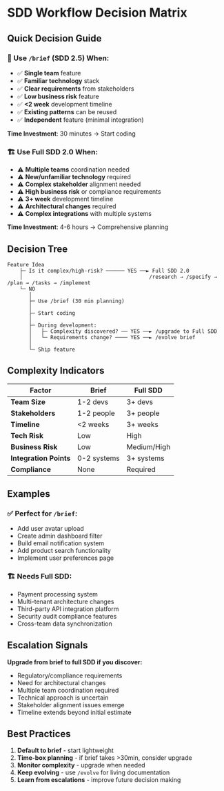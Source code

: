 # SDD Workflow Decision Matrix

## Quick Decision Guide

### 🚀 Use `/brief` (SDD 2.5) When:
- ✅ **Single team** feature
- ✅ **Familiar technology** stack
- ✅ **Clear requirements** from stakeholders
- ✅ **Low business risk** feature
- ✅ **<2 week** development timeline
- ✅ **Existing patterns** can be reused
- ✅ **Independent** feature (minimal integration)

**Time Investment**: 30 minutes → Start coding

### 🏗️ Use Full SDD 2.0 When:
- ⚠️ **Multiple teams** coordination needed
- ⚠️ **New/unfamiliar technology** required
- ⚠️ **Complex stakeholder** alignment needed
- ⚠️ **High business risk** or compliance requirements
- ⚠️ **3+ week** development timeline
- ⚠️ **Architectural changes** required
- ⚠️ **Complex integrations** with multiple systems

**Time Investment**: 4-6 hours → Comprehensive planning

## Decision Tree

```
Feature Idea
    ├─ Is it complex/high-risk? ────── YES ──► Full SDD 2.0
    │                                         /research → /specify → /plan → /tasks → /implement
    └─ NO
       │
       ├─ Use /brief (30 min planning)
       │
       ├─ Start coding
       │
       ├─ During development:
       │   ├─ Complexity discovered? ── YES ──► /upgrade to Full SDD
       │   └─ Requirements change? ──── YES ──► /evolve brief
       │
       └─ Ship feature
```

## Complexity Indicators

| Factor | Brief | Full SDD |
|--------|-------|----------|
| **Team Size** | 1-2 devs | 3+ devs |
| **Stakeholders** | 1-2 people | 3+ people |
| **Timeline** | <2 weeks | 3+ weeks |
| **Tech Risk** | Low | High |
| **Business Risk** | Low | Medium/High |
| **Integration Points** | 0-2 systems | 3+ systems |
| **Compliance** | None | Required |

## Examples

### ✅ Perfect for `/brief`:
- Add user avatar upload
- Create admin dashboard filter
- Build email notification system  
- Add product search functionality
- Implement user preferences page

### 🏗️ Needs Full SDD:
- Payment processing system
- Multi-tenant architecture changes
- Third-party API integration platform
- Security audit compliance features
- Cross-team data synchronization

## Escalation Signals

**Upgrade from brief to full SDD if you discover:**
- Regulatory/compliance requirements
- Need for architectural changes  
- Multiple team coordination required
- Technical approach is uncertain
- Stakeholder alignment issues emerge
- Timeline extends beyond initial estimate

## Best Practices

1. **Default to brief** - start lightweight
2. **Time-box planning** - if brief takes >30min, consider upgrade
3. **Monitor complexity** - upgrade when needed
4. **Keep evolving** - use `/evolve` for living documentation
5. **Learn from escalations** - improve future decision making
